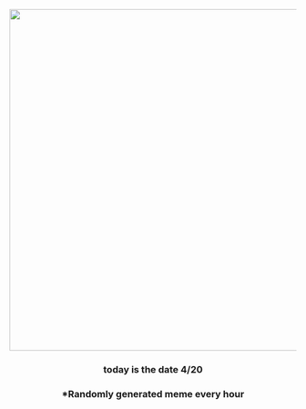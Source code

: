 <p align="center">
        <img src="https://i.redd.it/3sih6halxlu81.jpg" width="600" height="600">
        </p>
        <h3 align="center">today is the date 4/20</h3>
        <h3 align="center">*Randomly generated meme every hour</h3>
    